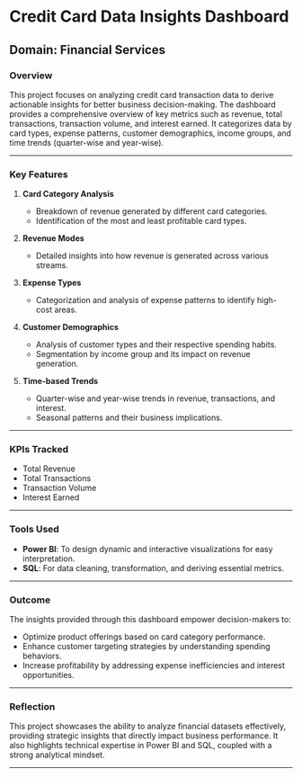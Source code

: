 # Credit Card Data Insights Dashboard

## Domain: Financial Services

### Overview
This project focuses on analyzing credit card transaction data to derive actionable insights for better business decision-making. The dashboard provides a comprehensive overview of key metrics such as revenue, total transactions, transaction volume, and interest earned. It categorizes data by card types, expense patterns, customer demographics, income groups, and time trends (quarter-wise and year-wise).

---

### Key Features

1. **Card Category Analysis**
   - Breakdown of revenue generated by different card categories.
   - Identification of the most and least profitable card types.

2. **Revenue Modes**
   - Detailed insights into how revenue is generated across various streams.

3. **Expense Types**
   - Categorization and analysis of expense patterns to identify high-cost areas.

4. **Customer Demographics**
   - Analysis of customer types and their respective spending habits.
   - Segmentation by income group and its impact on revenue generation.

5. **Time-based Trends**
   - Quarter-wise and year-wise trends in revenue, transactions, and interest.
   - Seasonal patterns and their business implications.

---

### KPIs Tracked
- Total Revenue
- Total Transactions
- Transaction Volume
- Interest Earned

---

### Tools Used
- **Power BI**: To design dynamic and interactive visualizations for easy interpretation.
- **SQL**: For data cleaning, transformation, and deriving essential metrics.

---

### Outcome
The insights provided through this dashboard empower decision-makers to:
- Optimize product offerings based on card category performance.
- Enhance customer targeting strategies by understanding spending behaviors.
- Increase profitability by addressing expense inefficiencies and interest opportunities.

---

### Reflection
This project showcases the ability to analyze financial datasets effectively, providing strategic insights that directly impact business performance. It also highlights technical expertise in Power BI and SQL, coupled with a strong analytical mindset.

---
